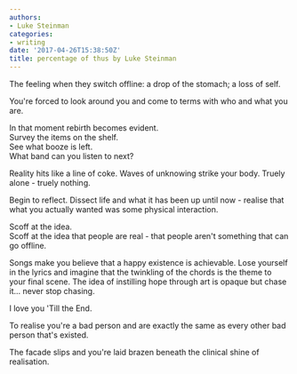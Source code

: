 ```yaml
---
authors:
- Luke Steinman
categories:
- writing
date: '2017-04-26T15:38:50Z'
title: percentage of thus by Luke Steinman
---
```

The feeling when they switch offline: a drop of the stomach; a loss of self.  

You're forced to look around you and come to terms with who and what you are.  

In that moment rebirth becomes evident.  
Survey the items on the shelf.  
See what booze is left.  
What band can you listen to next?  

Reality hits like a line of coke.  Waves of unknowing strike your body.  Truely alone - truely nothing.

Begin to reflect.  Dissect life and what it has been up until now - realise that what you actually wanted was some physical interaction.  

Scoff at the idea.  
Scoff at the idea that people  are real - that people aren't something that can go offline.  

Songs make you believe that a happy existence is achievable.  Lose yourself in the lyrics and imagine that the twinkling of the chords is the theme to your final scene.  The idea of instilling hope through art is opaque but chase it... never stop chasing.  

I love you 'Till the End. 

To realise you're a bad person and are exactly the same as every other bad person that's existed.  

The facade slips and you're laid brazen beneath the clinical shine of realisation.